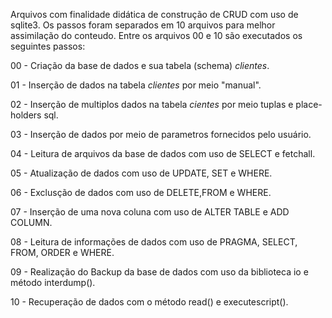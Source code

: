 Arquivos com finalidade didática de construção de CRUD com uso de sqlite3.
Os passos foram separados em 10 arquivos para melhor assimilação do conteudo.
Entre os arquivos 00 e 10 são executados os seguintes passos:

00 - Criação da base de dados e sua tabela (schema)  *clientes*. <p>
01 - Inserção de dados na tabela *clientes* por meio "manual". <p>
02 - Inserção de multiplos dados na tabela *cientes* por meio tuplas e place-holders sql. <p>
03 - Inserção de dados por meio de parametros fornecidos pelo usuário. <p>
04 - Leitura de arquivos da base de dados com uso de SELECT e fetchall. <p>
05 - Atualização de dados com uso de UPDATE, SET e WHERE. <p>
06 - Exclusção de dados com uso de DELETE,FROM e WHERE. <p>
07 - Inserção de uma nova coluna com uso de ALTER TABLE e ADD COLUMN. <p>
08 - Leitura de informações de dados com uso de PRAGMA, SELECT, FROM, ORDER e WHERE. <p>
09 - Realização do Backup da base de dados com uso da biblioteca io e método interdump(). <p>
10 - Recuperação de dados com o método read() e executescript(). <p>



